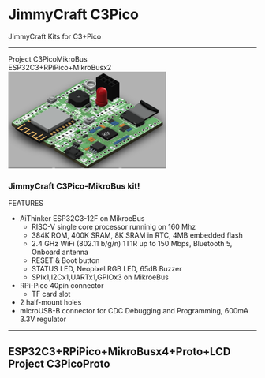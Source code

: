 # JimmyCraft C3Pico
JimmyCraft Kits for C3+Pico
<br>

----
Project C3PicoMikroBus<br>
ESP32C3+RPiPico+MikroBusx2<br> 
<img src= "C3PicoMikroBus/pic/C3PicoMikroBus_ISO_V1.png" width=320>



### JimmyCraft C3Pico-MikroBus kit!

FEATURES
- AiThinker ESP32C3-12F on MikroeBus
  + RISC-V single core processor runninig on 160 Mhz
  + 384K ROM, 400K SRAM, 8K SRAM in RTC, 4MB embedded flash
  + 2.4 GHz WiFi (802.11 b/g/n) 1T1R up to 150 Mbps, Bluetooth 5, Onboard antenna
  + RESET & Boot button
  + STATUS LED, Neopixel RGB LED, 65dB Buzzer
  + SPIx1,I2Cx1,UARTx1,GPIOx3 on MikroeBus
- RPi-Pico 40pin connector
  + TF card slot
- 2 half-mount holes  
- microUSB-B connector for CDC Debugging and Programming, 600mA 3.3V regulator



---
ESP32C3+RPiPico+MikroBusx4+Proto+LCD<br> 
Project C3PicoProto<br>
---
